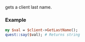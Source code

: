 gets a client last name.
### Example

```perl
my $val = $client->GetLastName();
quest::say($val); # Returns string
```
